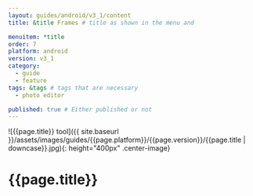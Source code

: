 ```yaml
---
layout: guides/android/v3_1/content
title: &title Frames # title as shown in the menu and 

menuitem: *title
order: 7
platform: android
version: v3_1
category: 
  - guide
  - feature
tags: &tags # tags that are necessary
  - photo editor 

published: true # Either published or not 
---
```


![{{page.title}} tool]({{ site.baseurl }}/assets/images/guides/{{page.platform}}/{{page.version}}/{{page.title | downcase}}.jpg){: height="400px" .center-image}

# {{page.title}}
